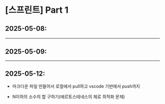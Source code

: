 # [스프린트] Part 1 

## 2025-05-08:
#### 
---
## 2025-05-09:
---
## 2025-05-12: 
- 마크다운 파일 만들어서 로컬에서 pull하고 vscode 기반에서 push까지

- N이하의 소수의 합 구하기(에르토스테네스의 체로 최적화 문제)

